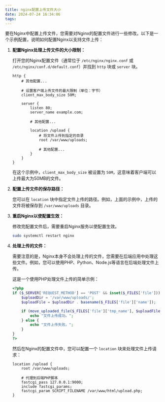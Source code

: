 ```yaml
---
title: nginx配置上传文件大小
date: 2024-07-24 16:34:06
tags:
---
```

要在Nginx中配置上传文件，您需要对Nginx的配置文件进行一些修改。以下是一个示例配置，说明如何配置Nginx以支持文件上传：

1. **配置Nginx处理上传文件的大小限制：**

   打开您的Nginx配置文件（通常位于 `/etc/nginx/nginx.conf` 或 `/etc/nginx/conf.d/default.conf`）并找到 `http` 块或 `server` 块。

   ```nginx
   http {
       # 其他配置...
       
       # 设置客户端上传文件的最大限制（单位：字节）
       client_max_body_size 50M;

       server {
           listen 80;
           server_name example.com;

           # 其他配置...

           location /upload {
               # 将文件上传到指定的目录
               root /var/www/uploads;

               # 其他配置...
           }
       }
   }
   ```

   在这个示例中，`client_max_body_size` 被设置为 `50M`，这意味着客户端可以上传最大为50MB的文件。

2. **配置上传文件的保存路径：**

   您可以在 `location` 块中指定文件上传的路径。例如，上面的示例中，上传的文件将被保存到 `/var/www/uploads` 目录。

3. **重启Nginx以使配置生效：**

   修改完配置文件后，需要重启Nginx服务以使配置生效。

   ```sh
   sudo systemctl restart nginx
   ```

4. **处理上传的文件：**

   需要注意的是，Nginx本身不会处理上传的文件，您需要在后端应用中处理这些文件。例如，您可以使用PHP、Python、Node.js等语言在后端处理文件上传。

   这是一个使用PHP处理文件上传的简单示例：

   ```php
   <?php
   if ($_SERVER['REQUEST_METHOD'] == 'POST' && isset($_FILES['file'])) {
       $uploadDir = '/var/www/uploads/';
       $uploadFile = $uploadDir . basename($_FILES['file']['name']);

       if (move_uploaded_file($_FILES['file']['tmp_name'], $uploadFile)) {
           echo "文件上传成功。";
       } else {
           echo "文件上传失败。";
       }
   }
   ?>
   ```

   然后在Nginx的配置文件中，您可以配置一个 `location` 块来处理文件上传请求：

   ```nginx
   location /upload {
       root /var/www/uploads;

       # 代理到后端PHP脚本
       fastcgi_pass 127.0.0.1:9000;
       include fastcgi_params;
       fastcgi_param SCRIPT_FILENAME /var/www/html/upload.php;
   }
   ```
